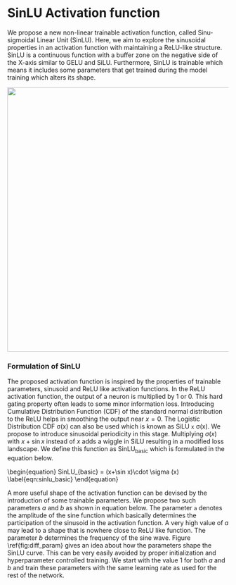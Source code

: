 # SinLU Activation function

We propose a new non-linear trainable activation function, called Sinu-sigmoidal Linear Unit (SinLU). Here, we aim to explore the sinusoidal properties in an activation function with maintaining a ReLU-like structure. SinLU is a continuous function with a buffer zone on the negative side of the X-axis similar to GELU and SiLU. Furthermore, SinLU is trainable which means it includes some parameters that get trained during the model training which alters its shape.

<img src="https://user-images.githubusercontent.com/31564734/121135309-00ba1280-c852-11eb-819f-35bc2c2aac03.jpg" width="600px"/>

### Formulation of SinLU
The proposed activation function is inspired by the properties of trainable parameters, sinusoid and ReLU like activation functions. In the ReLU activation function, the output of a neuron is multiplied by 1 or 0. This hard gating property often leads to some minor information loss. Introducing Cumulative Distribution Function (CDF) of the standard normal distribution to the ReLU helps in smoothing the output near $x = 0$. The Logistic Distribution CDF &sigma;(x) can also be used which is known as SiLU `x` &sigma;(x). We propose to introduce sinusoidal periodicity in this stage. Multiplying $\sigma(x)$ with $x+\sin x$ instead of $x$ adds a wiggle in SiLU resulting in a modified loss landscape. We define this function as SinLU<sub>basic</sub> which is formulated in the equation below. 

\begin{equation}
    SinLU_{basic} = (x+\sin x)\cdot \sigma (x)
    \label{eqn:sinlu_basic}
\end{equation}

A more useful shape of the activation function can be devised by the introduction of some trainable parameters. We propose two such parameters $a$ and $b$ as shown in equation below. The parameter `a` denotes the amplitude of the sine function which basically determines the participation of the sinusoid in the activation function. A very high value of $a$ may lead to a shape that is nowhere close to ReLU like function. The parameter $b$ determines the frequency of the sine wave. Figure \ref{fig:diff_param} gives an idea about how the parameters shape the SinLU curve. This can be very easily avoided by proper initialization and hyperparameter controlled training. We start with the value 1 for both $a$ and $b$ and train these parameters with the same learning rate as used for the rest of the network.
